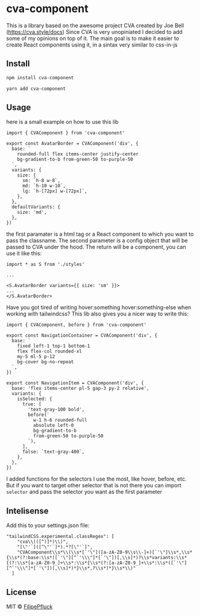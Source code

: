 # cva-component

This is a library based on the awesome project CVA created by Joe Bell (https://cva.style/docs)
Since CVA is very unopiniated I decided to add some of my opinions on top of it. The main goal is to make it easier to create React components using it, in a sintax very similar to css-in-js

## Install

```bash
npm install cva-component
```

```bash
yarn add cva-component
```

## Usage

here is a small example on how to use this lib

```
import { CVAComponent } from 'cva-component'

export const AvatarBorder = CVAComponent('div', {
  base: `
    rounded-full flex items-center justify-center 
    bg-gradient-to-b from-green-50 to-purple-50
  `,
  variants: {
    size: {
      sm: `h-8 w-8`,
      md: `h-10 w-10`,
      lg: `h-[72px] w-[72px]`,
    },
  },
  defaultVariants: {
    size: 'md',
  },
})

```

the first paramater is a html tag or a React component to which you want to pass the classname. The second parameter is a config object that will be passed to CVA under the hood. The return will be a component, you can use it like this:

```
import * as S from './styles'

...

<S.AvatarBorder variants={{ size: 'sm' }}>
...
</S.AvatarBorder>
```

Have you got tired of writing hover:something hover:something-else when working with tailwindcss? This lib also gives you a nicer way to write this:

```
import { CVAComponent, before } from 'cva-component'

export const NavigationContainer = CVAComponent('div', {
  base: `
    fixed left-1 top-1 bottom-1 
    flex flex-col rounded-xl  
    my-5 ml-5 p-12 
    bg-cover bg-no-repeat
  `,
})

export const NavigationItem = CVAComponent('div', {
  base: 'flex items-center pl-5 gap-3 py-2 relative',
  variants: {
    isSelected: {
      true: [
        'text-gray-100 bold',
        before(`
          w-1 h-6 rounded-full 
          absolute left-0
          bg-gradient-to-b 
          from-green-50 to-purple-50
        `),
      ],
      false: `text-gray-400`,
    },
  },
})
```

I added functions for the selectors I use the most, like hover, before, etc. But if you want to target other selector that is not there you can import `selector` and pass the selector you want as the first parameter

## Intelisense

Add this to your settings.json file:

```
"tailwindCSS.experimental.classRegex": [
    "cva\\(([^)]*)\\)",
    "[\"'`]([^\"'`]*).*?[\"'`]",
    "CVAComponent\\s*\\(\\s*[`'\"]([a-zA-Z0-9\\s\\-]+)[`'\"]\\s*,\\s*{\\s*(?:base:\\s*([`'\"][^`'\\\"]*[`'\"])[,\\s]*)?\\s*variants:\\s*{(?:\\s*[a-zA-Z0-9_]+\\s*:\\s*{\\s*(?:[a-zA-Z0-9_]+\\s*:\\s*([`'\"][^`'\\\"]*[`'\"])[,\\s]*)*}\\s*,?\\s*)*}\\s*\\)"
  ]
```

## License

MIT © [FilipePfluck](https://github.com/FilipePfluck)
